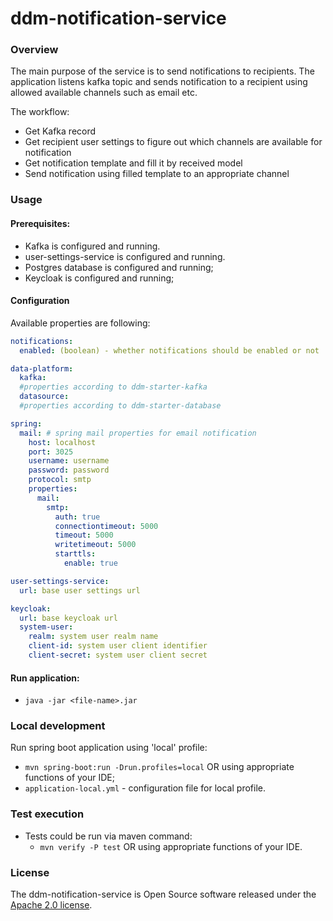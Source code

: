 # ddm-notification-service

### Overview

The main purpose of the service is to send notifications to recipients. The application listens
kafka topic and sends notification to a recipient using allowed available channels such as email
etc.

The workflow:

* Get Kafka record
* Get recipient user settings to figure out which channels are available for notification
* Get notification template and fill it by received model
* Send notification using filled template to an appropriate channel

### Usage

#### Prerequisites:

* Kafka is configured and running.
* user-settings-service is configured and running.
* Postgres database is configured and running;
* Keycloak is configured and running;

#### Configuration

Available properties are following:

```yaml
notifications:
  enabled: (boolean) - whether notifications should be enabled or not

data-platform:
  kafka:
  #properties according to ddm-starter-kafka
  datasource:
  #properties according to ddm-starter-database

spring:
  mail: # spring mail properties for email notification
    host: localhost
    port: 3025
    username: username
    password: password
    protocol: smtp
    properties:
      mail:
        smtp:
          auth: true
          connectiontimeout: 5000
          timeout: 5000
          writetimeout: 5000
          starttls:
            enable: true

user-settings-service:
  url: base user settings url

keycloak:
  url: base keycloak url
  system-user:
    realm: system user realm name
    client-id: system user client identifier
    client-secret: system user client secret
```

#### Run application:

* `java -jar <file-name>.jar`

### Local development

Run spring boot application using 'local' profile:

* `mvn spring-boot:run -Drun.profiles=local` OR using appropriate functions of your IDE;
* `application-local.yml` - configuration file for local profile.

### Test execution

* Tests could be run via maven command:
    * `mvn verify -P test` OR using appropriate functions of your IDE.

### License

The ddm-notification-service is Open Source software released under
the [Apache 2.0 license](https://www.apache.org/licenses/LICENSE-2.0).
